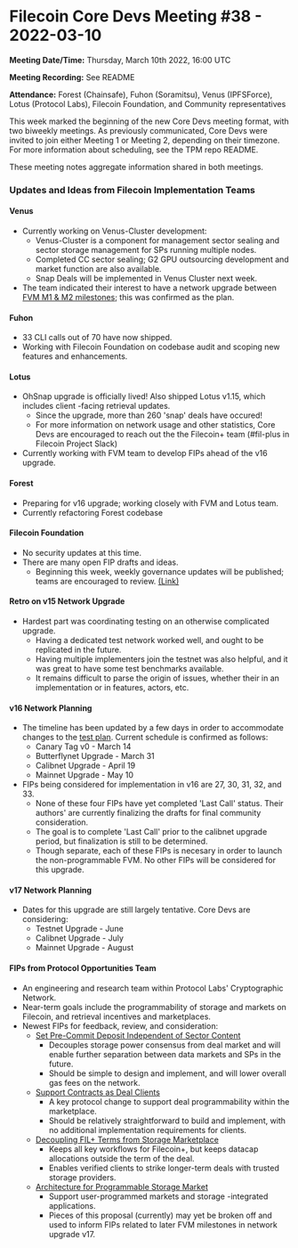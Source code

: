 # Filecoin Core Devs Meeting #38 - 2022-03-10

**Meeting Date/Time:** Thursday, March 10th 2022, 16:00 UTC

**Meeting Recording:** See README

**Attendance:** Forest (Chainsafe), Fuhon (Soramitsu), Venus (IPFSForce), Lotus (Protocol Labs), Filecoin Foundation, and Community representatives

This week marked the beginning of the new Core Devs meeting format, with two biweekly meetings.  As previously communicated, Core Devs were invited to join either Meeting 1 or Meeting 2, depending on their timezone. For more information about scheduling, see the TPM repo README. 

These meeting notes aggregate information shared in both meetings. 

### Updates and Ideas from Filecoin Implementation Teams

#### Venus
* Currently working on Venus-Cluster development: 
  * Venus-Cluster is a component for management sector sealing and sector storage management for SPs running multiple nodes. 
  * Completed CC sector sealing; G2 GPU outsourcing development and market function are also available.  
  * Snap Deals will be implemented in Venus Cluster next week. 
* The team indicated their interest to have a network upgrade between [FVM M1 & M2 milestones](https://filecoin.io/blog/posts/introducing-the-filecoin-virtual-machine/); this was confirmed as the plan. 
#### Fuhon 
* 33 CLI calls out of 70 have now shipped. 
* Working with Filecoin Foundation on codebase audit and scoping new features and enhancements. 
#### Lotus 
* OhSnap upgrade is officially lived! Also shipped Lotus v1.15, which includes client -facing retrieval updates. 
  * Since the upgrade, more than 260 'snap' deals have occured! 
  * For more information on network usage and other statistics, Core Devs are encouraged to reach out the the Filecoin+ team (#fil-plus in Filecoin Project Slack)
* Currently working with FVM team to develop FIPs ahead of the v16 upgrade. 
#### Forest 
* Preparing for v16 upgrade; working closely with FVM and Lotus team. 
* Currently refactoring Forest codebase
#### Filecoin Foundation 
* No security updates at this time. 
* There are many open FIP drafts and ideas.  
  * Beginning this week, weekly governance updates will be published; teams are encouraged to review. [(Link)](https://github.com/filecoin-project/FIPs/discussions/categories/announcements)
#### Retro on v15 Network Upgrade
* Hardest part was coordinating testing on an otherwise complicated upgrade. 
  * Having a dedicated test network worked well, and ought to be replicated in the future. 
  * Having multiple implementers join the testnet was also helpful, and it was great to have some test benchmarks available. 
  * It remains difficult to parse the origin of issues, whether their in an implementation or in features, actors, etc. 
#### v16 Network Planning
* The timeline has been updated by a few days in order to accommodate changes to the [test plan](https://github.com/filecoin-project/FIPs/blob/7244ee6e100938296cdbde35f0e5ea225733204e/FIPS/fip-0031.md#test-plan). Current schedule is confirmed as follows: 
  * Canary Tag v0 - March 14 
  * Butterflynet Upgrade - March 31 
  * Calibnet Upgrade - April 19 
  * Mainnet Upgrade - May 10 
* FIPs being considered for implementation in v16 are 27, 30, 31, 32, and 33.  
  * None of these four FIPs have yet completed 'Last Call' status.  Their authors' are currently finalizing the drafts for final community consideration. 
  * The goal is to complete 'Last Call' prior to the calibnet upgrade period, but finalization is still to be determined. 
  * Though separate, each of these FIPs is necesary in order to launch the non-programmable FVM.  No other FIPs will be considered for this upgrade. 
#### v17 Network Planning 
* Dates for this upgrade are still largely tentative.  Core Devs are considering: 
  * Testnet Upgrade - June
  * Calibnet Upgrade - July 
  * Mainnet Upgrade - August 
#### FIPs from Protocol Opportunities Team 
* An engineering and research team within Protocol Labs' Cryptographic Network. 
* Near-term goals include the programmability of storage and markets on Filecoin, and retrieval incentives and marketplaces.
* Newest FIPs for feedback, review, and consideration: 
  * [Set Pre-Commit Deposit Independent of Sector Content](https://github.com/filecoin-project/FIPs/pull/307) 
    *  Decouples storage power consensus from deal market and will enable further separation between data markets and SPs in the future. 
    *  Should be simple to design and implement, and will lower overall gas fees on the network. 
  * [Support Contracts as Deal Clients](https://github.com/filecoin-project/FIPs/discussions/271)  
    *  A key protocol change to support deal programmability within the marketplace. 
    *  Should be relatively straightforward to build and implement, with no additional implementation requirements for clients. 
  * [Decoupling FIL+ Terms from Storage Marketplace](https://pl-strflt.notion.site/FIL-indefinite-term-limits-08079d7ec25c4cae839a3bf95a82df26)  
    *  Keeps all key workflows for Filecoin+, but keeps datacap allocations outside the term of the deal. 
    *  Enables verified clients to strike longer-term deals with trusted storage providers. 
  * [Architecture for Programmable Storage Market](https://github.com/filecoin-project/FIPs/discussions/298)  
     *  Support user-programmed markets and storage -integrated applications. 
     *  Pieces of this proposal (currently) may yet be broken off and used to inform FIPs related to later FVM milestones in network upgrade v17. 


